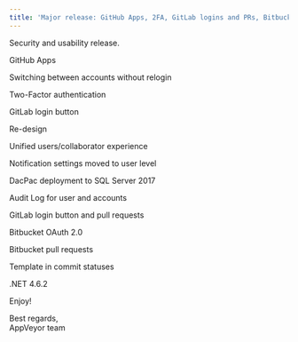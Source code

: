```yaml
---
title: 'Major release: GitHub Apps, 2FA, GitLab logins and PRs, Bitbucket OAuth 2.0, multi-account UI and more'
---
```


Security and usability release.

GitHub Apps

Switching between accounts without relogin

Two-Factor authentication

GitLab login button

Re-design

Unified users/collaborator experience

Notification settings moved to user level

DacPac deployment to SQL Server 2017

Audit Log for user and accounts

GitLab login button and pull requests

Bitbucket OAuth 2.0

Bitbucket pull requests

Template in commit statuses

.NET 4.6.2

Enjoy!

Best regards,<br>
AppVeyor team

